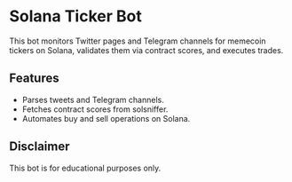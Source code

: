 # Solana Ticker Bot
This bot monitors Twitter pages and Telegram channels for memecoin tickers on Solana, validates them via contract scores, and executes trades.

## Features
- Parses tweets and Telegram channels.
- Fetches contract scores from solsniffer.
- Automates buy and sell operations on Solana.

## Disclaimer
This bot is for educational purposes only.
